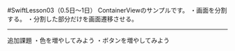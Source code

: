 #SwiftLesson03（0.5日〜1日）
ContainerViewのサンプルです。
・画面を分割する。
・分割した部分だけを画面遷移させる。
***
追加課題
・色を増やしてみよう
・ボタンを増やしてみよう
